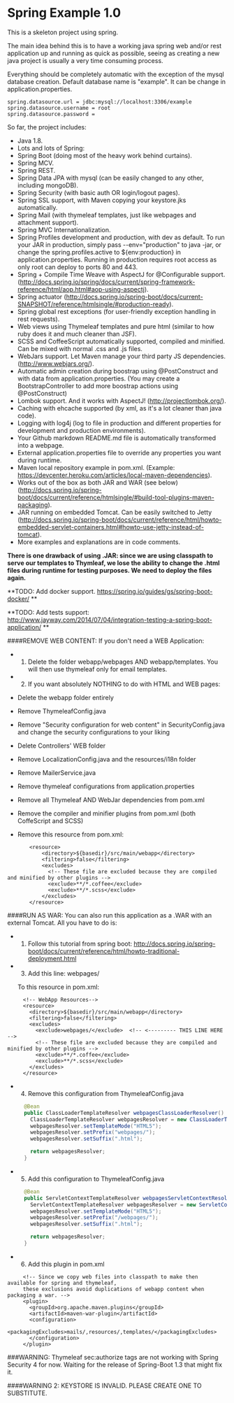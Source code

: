 Spring Example 1.0
======

This is a skeleton project using spring.

The main idea behind this is to have a working java spring
web and/or rest application up and running as quick as possible,
seeing as creating a new java project is usually a very time consuming process.

Everything should be completely automatic with the exception of the mysql database creation.
Default database name is "example". It can be change in application.properties.

```
spring.datasource.url = jdbc:mysql://localhost:3306/example
spring.datasource.username = root
spring.datasource.password =
```

So far, the project includes:
- Java 1.8.
- Lots and lots of Spring:
 - Spring Boot (doing most of the heavy work behind curtains).
 - Spring MCV.
 - Spring REST.
 - Spring Data JPA with mysql (can be easily changed to any other, including mongoDB).
 - Spring Security (with basic auth OR login/logout pages).
 - Spring SSL support, with Maven copying your keystore.jks automatically.
 - Spring Mail (with thymeleaf templates, just like webpages and attachment support).
 - Spring MVC Internationalization.
 - Spring Profiles development and production, with dev as default. To run your JAR in production, simply pass --env="production" to java -jar, or change the spring.profiles.active to ${env:production} in application.properties. Running in production requires root access as only root can deploy to ports 80 and 443.
 - Spring + Compile Time Weave with AspectJ for @Configurable support. (http://docs.spring.io/spring/docs/current/spring-framework-reference/html/aop.html#aop-using-aspectj).
 - Spring actuator (http://docs.spring.io/spring-boot/docs/current-SNAPSHOT/reference/htmlsingle/#production-ready).
 - Spring global rest exceptions (for user-friendly exception handling in rest requests).
- Web views using Thymeleaf templates and pure html (similar to how ruby does it and much cleaner than JSF).
- SCSS and CoffeeScript automatically supported, compiled and minified. Can be mixed with normal .css and .js files.
- WebJars support. Let Maven manage your third party JS dependencies. (http://www.webjars.org/).
- Automatic admin creation during boostrap using @PostConstruct and with data from application.properties. (You may create a BootstrapController to add more boostrap actions using @PostConstruct)
- Lombok support. And it works with AspectJ! (http://projectlombok.org/).
- Caching with ehcache supported (by xml, as it's a lot cleaner than java code).
- Logging with log4j (log to file in production and different properties for development and production environments).
- Your Github markdown README.md file is automatically transformed into a webpage.
- External application.properties file to override any properties you want during runtime.
- Maven local repository example in pom.xml. (Example: https://devcenter.heroku.com/articles/local-maven-dependencies).
- Works out of the box as both JAR and WAR (see below) (http://docs.spring.io/spring-boot/docs/current/reference/htmlsingle/#build-tool-plugins-maven-packaging).
- JAR running on embedded Tomcat. Can be easily switched to Jetty (http://docs.spring.io/spring-boot/docs/current/reference/html/howto-embedded-servlet-containers.html#howto-use-jetty-instead-of-tomcat).
- More examples and explanations are in code comments.

**There is one drawback of using .JAR: since we are using classpath to serve our templates to Thymleaf, we lose the ability to change the .html files during runtime for testing purposes. We need to deploy the files again.**

**TODO: Add docker support. https://spring.io/guides/gs/spring-boot-docker/ **

**TODO: Add tests support: http://www.jayway.com/2014/07/04/integration-testing-a-spring-boot-application/ **

####REMOVE WEB CONTENT:
If you don't need a WEB Application:

- 1) Delete the folder webapp/webpages AND webapp/templates. You will then use thymeleaf only for email templates.

- 2) If you want absolutely NOTHING to do with HTML and WEB pages:
 - Delete the webapp folder entirely
 - Remove ThymeleafConfig.java
 - Remove "Security configuration for web content" in SecurityConfig.java and change the security configurations to your liking
 - Delete Controllers' WEB folder
 - Remove LocalizationConfig.java and the resources/i18n folder
 - Remove MailerService.java
 - Remove thymeleaf configurations from application.properties
 - Remove all Thymeleaf AND WebJar dependencies from pom.xml
 - Remove the compiler and minifier plugins from pom.xml (both CoffeScript and SCSS)
 - Remove this resource from pom.xml:
 ```
        <resource>
            <directory>${basedir}/src/main/webapp</directory>
            <filtering>false</filtering>
            <excludes>
              <!-- These file are excluded because they are compiled and minified by other plugins -->
              <exclude>**/*.coffee</exclude>
              <exclude>**/*.scss</exclude>
            </excludes>
        </resource>
 ```

####RUN AS WAR:
You can also run this application as a .WAR with an external Tomcat. All you have to do is:

 - 1) Follow this tutorial from spring boot: http://docs.spring.io/spring-boot/docs/current/reference/html/howto-traditional-deployment.html

- 3) Add this line:
        <exclude>webpages/</exclude>

    To this resource in pom.xml:
 ```
      <!-- WebApp Resources-->
      <resource>
        <directory>${basedir}/src/main/webapp</directory>
        <filtering>false</filtering>
        <excludes>
          <exclude>webpages/</exclude>  <!-- <--------- THIS LINE HERE -->
          <!-- These file are excluded because they are compiled and minified by other plugins -->
          <exclude>**/*.coffee</exclude>
          <exclude>**/*.scss</exclude>
        </excludes>
      </resource>
```
- 4) Remove this configuration from ThymeleafConfig.java

    ```java
      @Bean
      public ClassLoaderTemplateResolver webpagesClassLoaderResolver() {
        ClassLoaderTemplateResolver webpagesResolver = new ClassLoaderTemplateResolver();
        webpagesResolver.setTemplateMode("HTML5");
        webpagesResolver.setPrefix("webpages/");
        webpagesResolver.setSuffix(".html");

        return webpagesResolver;
      }
    ```

- 5) Add this configuration to ThymeleafConfig.java

    ```java
      @Bean
      public ServletContextTemplateResolver webpagesServletContextResolver() {
        ServletContextTemplateResolver webpagesResolver = new ServletContextTemplateResolver();
        webpagesResolver.setTemplateMode("HTML5");
        webpagesResolver.setPrefix("/webpages/");
        webpagesResolver.setSuffix(".html");

        return webpagesResolver;
      }
    ```

- 6) Add this plugin in pom.xml
 ```
      <!-- Since we copy web files into classpath to make then available for spring and thymeleaf,
      these exclusions avoid duplications of webapp content when packaging a war. -->
      <plugin>
        <groupId>org.apache.maven.plugins</groupId>
        <artifactId>maven-war-plugin</artifactId>
        <configuration>
          <packagingExcludes>mails/,resources/,templates/</packagingExcludes>
        </configuration>
      </plugin>
 ```

###WARNING:
Thymeleaf sec:authorize tags are not working with Spring Security 4 for now. Waiting for the release of Spring-Boot 1.3 that might fix it.

####WARNING 2:
KEYSTORE IS INVALID. PLEASE CREATE ONE TO SUBSTITUTE.




